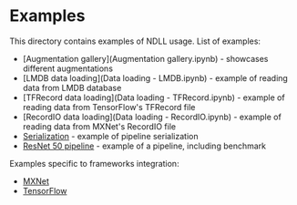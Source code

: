 # Examples

This directory contains examples of NDLL usage. List of examples:

- [Augmentation gallery](Augmentation gallery.ipynb) - showcases different augmentations
- [LMDB data loading](Data loading - LMDB.ipynb) - example of reading data from LMDB database
- [TFRecord data loading](Data loading - TFRecord.ipynb) - example of reading data from TensorFlow's TFRecord file
- [RecordIO data loading](Data loading - RecordIO.ipynb) - example of reading data from MXNet's RecordIO file
- [Serialization](Serialization.ipynb) - example of pipeline serialization
- [ResNet 50 pipeline](rn50_pipeline.ipynb) - example of a pipeline, including benchmark

Examples specific to frameworks integration:
- [MXNet](mxnet)
- [TensorFlow](tensorflow)
